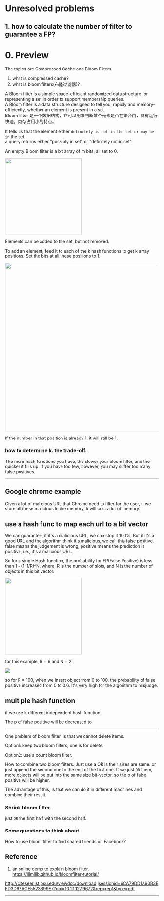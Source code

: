 # Unresolved problems

## 1. how to calculate the number of filter to guarantee a FP?

# 0. Preview

The topics are Compressed Cache and Bloom Filters.

1. what is compressed cache?
2. what is bloom filters(布隆过滤器)?

A Bloom filter is a simple space-efficient randomized data structure for representing a set in order to support membership queries.<br>
A Bloom filter is a data structure designed to tell you, rapidly and memory-efficiently, whether an element is present in a set.<br>
Bloom filter 是一个数据结构，它可以用来判断某个元素是否在集合内，具有运行快速，内存占用小的特点。

It tells us that the element either `definitely is not in the set or may be in` the set.<br>
a query returns either "possibly in set" or "definitely not in set".

An empty Bloom filter is a bit array of m bits, all set to 0.

<img src="https://ws1.sinaimg.cn/large/006tNc79ly1fzfxswrsxcj30ko0303yn.jpg" width="250px"/>

Elements can be added to the set, but not removed.

To add an element, feed it to each of the k hash functions to get k array positions. Set the bits at all these positions to 1.

<img src="https://upload.wikimedia.org/wikipedia/commons/thumb/a/ac/Bloom_filter.svg/2880px-Bloom_filter.svg.png" width="550px"/>

If the number in that position is already 1, it will still be 1.


### how to determine k. the trade-off.
The more hash functions you have, the slower your bloom filter, and the quicker it fills up. If you have too few, however, you may suffer too many false positives.

---


## Google chrome example

Given a lot of malicious URL that Chrome need to filter for the user, if we store all these malicious in the memory, it will cost a lot of memory.

## use a hash func to map each url to a bit vector

We can guarantee, if it's a malicious URL, we can stop it 100%. But if it's a good URL and the algorithm think it's malicious, we call this false positive. false means the judgement is wrong, positive means the prediction is positive, i.e., it's a malicious URL.

So for a single Hash function, the probability for FP(False Positive) is less than 1 - (1-1/R)^N. where, R is the number of slots, and N is the number of objects in this bit vector.

<img src="https://ws4.sinaimg.cn/large/006tNc79ly1fzgd2ocdjkj307w02uaa0.jpg" width="250px"/>

for this example, R = 6 and N = 2.

![](https://ws2.sinaimg.cn/large/006tNc79ly1fzgd5eqnpgj30aa06w74e.jpg)

so for R = 100, when we insert object from 0 to 100, the probability of false positive increased from 0 to 0.6. It's very high for the algorithm to misjudge.

## multiple hash function

if we use k different independent hash function.

The p of false positive will be decreased to


---

One problem of bloom filter, is that we cannot delete items.

Option1:
keep two bloom filters, one is for delete.

Option2:
use a count bloom filter.

How to combine two bloom filters. Just use a OR is their sizes are same. or just append the second one to the end of the first one. If we just `OR` them, more objects will be put into the same size bit-vector, so the p of false positive will be higher.

The advantage of this, is that we can do it in different machines and combine their result.

### Shrink bloom filter.

just `OR` the first half with the second half.

### Some questions to think about.

How to use bloom filter to find shared friends on Facebook?







## Reference

1. an online demo to explain bloom filter.
https://llimllib.github.io/bloomfilter-tutorial/

http://citeseer.ist.psu.edu/viewdoc/download;jsessionid=6CA79DD1A90B3EFD3D62ACE5523B99E7?doi=10.1.1.127.9672&rep=rep1&type=pdf





---
